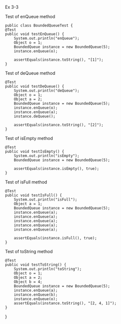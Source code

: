 Ex 3-3

Test of enQueue method

    public class BoundedQueueTest {
    @Test
    public void testEnQueue() {
        System.out.println("enQueue");       
		Object o = 1;
        BoundedQueue instance = new BoundedQueue(5);
        instance.enQueue(o);
        
        assertEquals(instance.toString(), "[1]");
    }

Test of deQueue method

    @Test
    public void testDeQueue() {
        System.out.println("deQueue");      
		Object o = 1;
        Object a = 2;
        BoundedQueue instance = new BoundedQueue(5);
        instance.enQueue(o);
        instance.enQueue(a);
        instance.deQueue();
        
        assertEquals(instance.toString(), "[2]");
    }

Test of isEmpty method

    @Test
    public void testIsEmpty() {
        System.out.println("isEmpty");
        BoundedQueue instance = new BoundedQueue(5);

        assertEquals(instance.isEmpty(), true);
    }

Test of isFull method

    @Test
    public void testIsFull() {
        System.out.println("isFull");
        Object a = 1;
        BoundedQueue instance = new BoundedQueue(5);
        instance.enQueue(a);
        instance.enQueue(a);
        instance.enQueue(a);
        instance.enQueue(a);
        instance.enQueue(a);

        assertEquals(instance.isFull(), true);
    }

Test of toString method

    @Test
    public void testToString() {
        System.out.println("toString");
        Object o = 1;
        Object a = 2;
        Object b = 4;
        BoundedQueue instance = new BoundedQueue(5);
        instance.enQueue(a);
        instance.enQueue(b);
        instance.enQueue(o);
        assertEquals(instance.toString(), "[2, 4, 1]");
    }
}